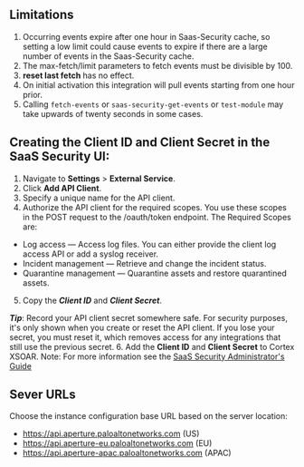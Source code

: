 
## Limitations
1) Occurring events expire after one hour in Saas-Security cache, so setting a low limit could cause events to expire if there are a large number of events in the Saas-Security cache.
2) The max-fetch/limit parameters to fetch events must be divisible by 100.
3) **reset last fetch** has no effect.
4) On initial activation this integration will pull events starting from one hour prior.
5) Calling ```fetch-events``` or ```saas-security-get-events``` or ```test-module``` may take upwards of twenty seconds in some cases.


Creating the Client ID and Client Secret in the SaaS Security UI:
---

1. Navigate to **Settings** > **External Service**.
2. Click **Add API Client**.
3. Specify a unique name for the API client.
4. Authorize the API client for the required scopes. You use these scopes in the POST request to the /oauth/token endpoint. The Required Scopes are:
- Log access — Access log files. You can either provide the client log access API or add a syslog receiver.
- Incident management — Retrieve and change the incident status.
- Quarantine management — Quarantine assets and restore quarantined assets.
5. Copy the ***Client ID*** and ***Client Secret***.

***Tip***: Record your API client secret somewhere safe. For security purposes, it's only shown when you create or reset the API client. If you lose your secret, you must reset it, which removes access for any integrations that still use the previous secret.
6. Add the **Client ID** and **Client Secret** to Cortex XSOAR.
Note: For more information see the [SaaS Security Administrator's Guide](https://docs.paloaltonetworks.com/saas-security/saas-security-admin/saas-security-api/syslog-and-api-integration/api-client-integration/add-your-api-client-app)

Sever URLs
---
Choose the instance configuration base URL based on the server location:
- https://api.aperture.paloaltonetworks.com (US)
- https://api.aperture-eu.paloaltonetworks.com (EU)
- https://api.aperture-apac.paloaltonetworks.com (APAC)